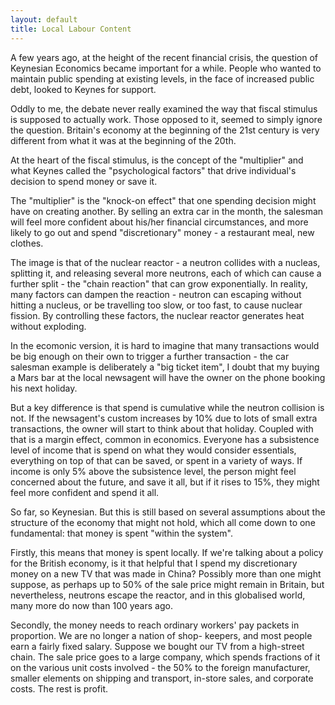 ```yaml
---
layout: default
title: Local Labour Content
---
```

A few years ago, at the height of the recent financial crisis, the question of Keynesian Economics became
important for a while. People who wanted to maintain public spending at existing levels, in the face of increased
public debt, looked to Keynes for support.

Oddly to me, the debate never really examined the way that fiscal stimulus is supposed to actually work. Those
opposed to it, seemed to simply ignore the question. Britain's economy at the beginning of the 21st century is 
very different from what it was at the beginning of the 20th.

At the heart of the fiscal stimulus, is the concept of the "multiplier" and what Keynes called the "psychological
factors" that drive individual's decision to spend money or save it.

The "multiplier" is the "knock-on effect" that one spending decision might have on creating another. By selling an
extra car in the month, the salesman will feel more confident about his/her financial circumstances, and more likely
to go out and spend "discretionary" money - a restaurant meal, new clothes.

The image is that of the nuclear reactor - a neutron collides with a nucleas, splitting it, and releasing several
more neutrons, each of which can cause a further split - the "chain reaction" that can grow exponentially. In
reality, many factors can dampen the reaction - neutron can escaping without hitting a nucleus, or be travelling
too slow, or too fast, to cause nuclear fission. By controlling these factors, the nuclear reactor generates heat
without exploding.

In the ecomonic version, it is hard to imagine that many transactions would be big enough on their own to trigger
a further transaction - the car salesman example is deliberately a "big ticket item", I doubt that my buying a Mars
bar at the local newsagent will have the owner on the phone booking his next holiday.

But a key difference is that spend is cumulative while the neutron collision is not. If the newsagent's custom
increases by 10% due to lots of small extra transactions, the owner will start to think about that holiday. Coupled
with that is a margin effect, common in economics. Everyone has a subsistence level of income that is spend on
what they would consider essentials, everything on top of that can be saved, or spent in a variety of ways. If
income is only 5% above the subsistence level, the person might feel concerned about the future, and save it all,
but if it rises to 15%, they might feel more confident and spend it all.

So far, so Keynesian. But this is still based on several assumptions about the structure of the economy that might
not hold, which all come down to one fundamental: that money is spent "within the system".

Firstly, this means that money is spent locally. If we're talking about a policy for the British economy, is it
that helpful that I spend my discretionary money on a new TV that was made in China? Possibly more than one might
suppose, as perhaps up to 50% of the sale price might remain in Britain, but nevertheless, neutrons escape the
reactor, and in this globalised world, many more do now than 100 years ago.

Secondly, the money needs to reach ordinary workers' pay packets in proportion. We are no longer a nation of shop-
keepers, and most people earn a fairly fixed salary. Suppose we bought our TV from a high-street chain. The  sale
price goes to a large company, which spends fractions of it on the various unit costs involved - the 50% to the
foreign manufacturer, smaller elements on shipping and transport, in-store sales, and corporate costs. The rest is
profit.
  
   

 